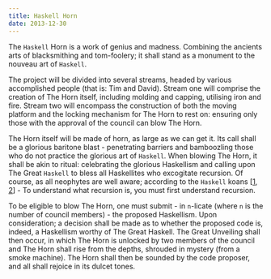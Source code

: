 ```yaml
---
title: Haskell Horn
date: 2013-12-30
---
```


The `Haskell` Horn is a work of genius and madness.  Combining the ancients arts of blacksmithing and tom-foolery; it shall stand as a monument to the nouveau art of `Haskell`.  

The project will be divided into several streams, headed by various accomplished people (that is: Tim and David).  Stream one will comprise the creation of The Horn itself, including molding and capping, utilising iron and fire.  Stream two will encompass the construction of both the moving platform and the locking mechanism for The Horn to rest on: ensuring only those with the approval of the council can blow The Horn.

The Horn itself will be made of horn, as large as we can get it.  Its call shall be a glorious baritone blast - penetrating barriers and bamboozling those who do not practice the glorious art of `Haskell`.  When blowing The Horn, it shall be akin to ritual: celebrating the glorious Haskellism and calling upon The Great `Haskell` to bless all Haskellites who excogitate recursion.  Of course, as all neophytes are well aware; according to the `Haskell` koans [[1](http://www.haskell.org/haskellwiki/Koans), [2](https://github.com/HaskVan/HaskellKoans)] - To understand what recursion is, you must first understand recursion.

To be eligible to blow The Horn, one must submit - in `n`-licate (where `n` is the number of council members) - the proposed Haskellism.  Upon consideration; a decision shall be made as to whether the proposed code is, indeed, a Haskellism worthy of The Great Haskell.  The Great Unveiling shall then occur, in which The Horn is unlocked by two members of the council and The Horn shall rise from the depths, shrouded in mystery (from a smoke machine).  The Horn shall then be sounded by the code proposer, and all shall rejoice in its dulcet tones.
